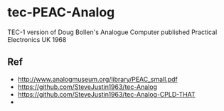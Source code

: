 # tec-PEAC-Analog
TEC-1 version of Doug Bollen's Analogue Computer published Practical Electronics UK 1968


## Ref
- http://www.analogmuseum.org/library/PEAC_small.pdf
- https://github.com/SteveJustin1963/tec-Analog
- https://github.com/SteveJustin1963/tec-Analog-CPLD-THAT
- 
